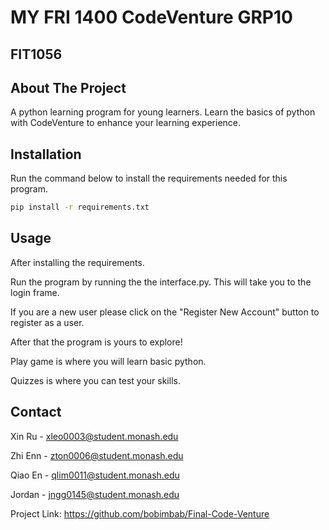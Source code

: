 # MY FRI 1400 CodeVenture GRP10
## FIT1056

## About The Project
A python learning program for young learners.
Learn the basics of python with CodeVenture to 
enhance your learning experience.

## Installation

Run the command below to install the requirements needed
for this program.

```bash
pip install -r requirements.txt
```

## Usage
After installing the requirements.

Run the program by running the the interface.py. This will take you to the login frame.

If you are a new user please click on the "Register New Account" button to register as a user.

After that the program is yours to explore!

Play game is where you will learn basic python.

Quizzes is where you can test your skills.

## Contact
Xin Ru - xleo0003@student.monash.edu

Zhi Enn - zton0006@student.monash.edu

Qiao En - qlim0011@student.monash.edu

Jordan - jngg0145@student.monash.edu

Project Link: https://github.com/bobimbab/Final-Code-Venture